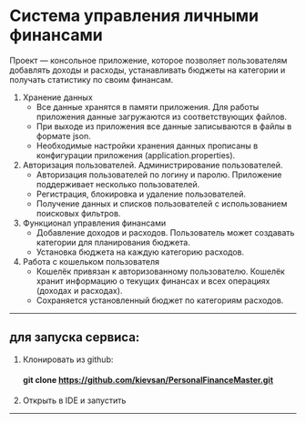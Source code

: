 # Система управления личными финансами

Проект — консольное приложение, которое позволяет пользователям добавлять доходы и расходы, устанавливать бюджеты на категории и получать статистику по своим финансам.

1. Хранение данных
   - Все данные хранятся в памяти приложения. Для работы приложения данные загружаются из соответствующих файлов.
   - При выходе из приложения все данные записываются в файлы в формате json.
   - Необходимые настройки хранения данных прописаны в конфигурации приложения (application.properties).
2. Авторизация пользователей. Администрирование пользователей.
   - Авторизация пользователей по логину и паролю. Приложение поддерживает несколько пользователей.
   - Регистрация, блокировка и удаление пользователей.
   - Получение данных и списков пользователей с использованием поисковых фильтров.
3. Функционал управления финансами
   - Добавление доходов и расходов. Пользователь может создавать категории для планирования бюджета.
   - Установка бюджета на каждую категорию расходов.
4. Работа с кошельком пользователя
   - Кошелёк привязан к авторизованному пользователю. Кошелёк хранит информацию о текущих финансах и всех операциях (доходах и расходах).
   - Сохраняется установленный бюджет по категориям расходов.

---

## для запуска сервиса:

1. Клонировать из github:
    #### git clone https://github.com/kievsan/PersonalFinanceMaster.git
2. Открыть в IDE и запустить

---